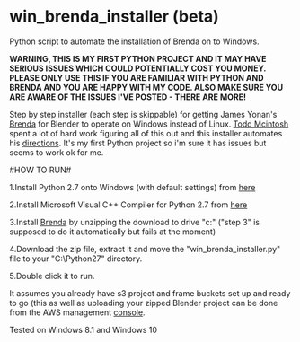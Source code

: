 # win_brenda_installer (beta)
Python script to automate the installation of Brenda on to Windows.


**WARNING, THIS IS MY FIRST PYTHON PROJECT AND IT MAY HAVE SERIOUS ISSUES WHICH COULD POTENTIALLY COST YOU MONEY. PLEASE ONLY USE THIS IF YOU ARE FAMILIAR WITH PYTHON AND BRENDA AND YOU ARE HAPPY WITH MY CODE. ALSO MAKE SURE YOU ARE AWARE OF THE ISSUES I'VE POSTED - THERE ARE MORE!**


Step by step installer (each step is skippable) for getting James Yonan's [Brenda](https://github.com/jamesyonan/brenda) for Blender to operate on Windows instead of Linux. [Todd Mcintosh](https://www.blendernetwork.org/todd-mcintosh) spent a lot of hard work figuring all of this out and this installer automates his [directions](http://brendapro.com/forum/viewtopic.php?f=0&t=76&sid=e6bc8c5335e35bab0605da5a5a6f9965). It's my first Python project so i'm sure it has issues but seems to work ok for me.
 
#HOW TO RUN#

1.Install Python 2.7 onto Windows (with default settings) from [here](https://www.python.org/downloads/)

2.Install Microsoft Visual C++ Compiler for Python 2.7 from [here](https://www.microsoft.com/en-gb/download/details.aspx?id=44266)

3.Install [Brenda](https://github.com/jamesyonan/brenda) by unzipping the download to drive "c:\" ("step 3" is supposed to do it automatically but fails at the moment)

4.Download the zip file, extract it and move the "win_brenda_installer.py" file to your "C:\Python27" directory. 

5.Double click it to run. 

It assumes you already have s3 project and frame buckets set up and ready to go (this as well as uploading your zipped Blender project can be done from the AWS management [console](https://aws.amazon.com/). 


Tested on Windows 8.1 and Windows 10
